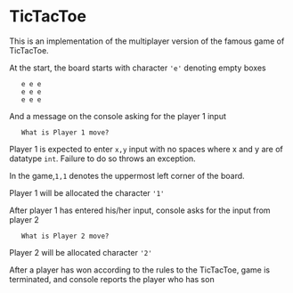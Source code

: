 # TicTacToe
This is an implementation of the multiplayer version of the famous game of TicTacToe. 

At the start, the board starts with character ```'e'``` denoting empty boxes
```
   e e e
   e e e
   e e e
```
And a message on the console asking for the player 1 input

```
   What is Player 1 move?
```
Player 1 is expected to enter ```x,y``` input with no spaces where x and y are of datatype ```int```. Failure to do so throws an exception. 

In the game,```1,1``` denotes the uppermost left corner of the board.

Player 1 will be allocated the character ```'1'```

   
After player 1 has entered his/her input, console asks for the input from player 2
```
   What is Player 2 move?
```
Player 2 will be allocated character ```'2'```

After a player has won according to the rules to the TicTacToe, game is terminated, and console reports the player who has son

   
